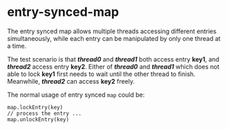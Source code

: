 # entry-synced-map

The entry synced map allows multiple threads accessing different entries simultaneously, 
while each entry can be manipulated by only one thread at a time.

The test scenario is that **_thread0_** and **_thread1_** both access entry **key1**, 
and **_thread2_** access entry **key2**. Either of **_thread0_** and **_thread1_** 
which does not able to lock **key1** first needs to wait until the other thread to finish. 
Meanwhile, **_thread2_** can access **key2** freely.

The normal usage of entry synced `map` could be:
```
map.lockEntry(key)
// process the entry ...
map.unlockEntry(key)
```
